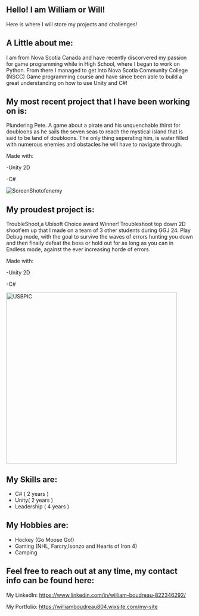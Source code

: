 
Hello! I am William or Will!
-
Here is where I will store my projects and challenges!


A Little about me:
-
I am from Nova Scotia Canada and have recently discorvered my passion for game programming while in High School, where I began to work on Python. From there I managed to get into Nova Scotia Community College (NSCC) Game programming course and have since been able to build a great understanding on how to use Unity and C#! 


My most recent project that I have been working on is: 
-
Plundering Pete. A game about a pirate and his unquenchable thirst for doubloons as he sails the seven seas to reach the mystical island that is said to be land of doubloons. The only thing seperating him, is water filled with numerous enemies and obstacles he will have to navigate through.

Made with:

-Unity 2D

-C#

![ScreenShotofenemy](https://github.com/user-attachments/assets/40333150-cd94-4014-abab-86b61741b929)

My proudest project is: 
----------------------------------------------------------------------------------------------------------------------------------------------------------------------------------------------------------------
TroubleShoot,a Ubisoft Choice award Winner! Troubleshoot top down 2D shoot'em up that I made on a team of 3 other students during GGJ 24. Play Debug mode, with the goal to survive the waves of errors hunting you down and then finally defeat the boss or hold out for as long as you can in Endless mode, against the ever increasing horde of errors.

Made with:

-Unity 2D

-C#

<img width="458" alt="USBPIC" src="https://github.com/user-attachments/assets/2de0b13f-a2a3-4ec0-820e-d4628c5eb9cb">


My Skills are:
--------------
- C# ( 2 years )
- Unity( 2 years )
- Leadership ( 4 years )

My Hobbies are:
----------------
- Hockey (Go Moose Go!)
- Gaming (NHL, Farcry,Isonzo and Hearts of Iron 4)
- Camping

Feel free to reach out at any time, my contact info can be found here:
-
 
 My LinkedIn: https://www.linkedin.com/in/william-boudreau-822346292/
 
 My Portfolio: https://williamboudreau804.wixsite.com/my-site
<!---
WillBoudreau/WillBoudreau is a ✨ special ✨ repository because its `README.md` (this file) appears on your GitHub profile.
You can click the Preview link to take a look at your changes.
--->

